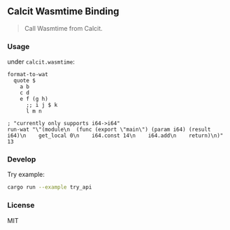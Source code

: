 ## Calcit Wasmtime Binding

> Call Wasmtime from Calcit.

### Usage

under `calcit.wasmtime`:

```cirru
format-to-wat
  quote $
    a b
    c d
    e f (g h)
      ;; i j $ k
      l m n

; "currently only supports i64->i64"
run-wat "\"(module\n  (func (export \"main\") (param i64) (result i64)\n    get_local 0\n    i64.const 14\n    i64.add\n    return)\n)" 13
```

### Develop

Try example:

```bash
cargo run --example try_api
```

### License

MIT
